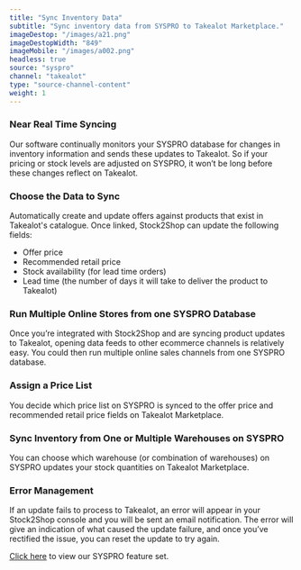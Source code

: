 ```yaml
---
title: "Sync Inventory Data"
subtitle: "Sync inventory data from SYSPRO to Takealot Marketplace."
imageDestop: "/images/a21.png"
imageDestopWidth: "849"
imageMobile: "/images/a002.png"
headless: true
source: "syspro"
channel: "takealot"
type: "source-channel-content"
weight: 1
---
```


### Near Real Time Syncing
Our software continually monitors your SYSPRO database for changes in inventory information and sends these updates to Takealot. So if your pricing or stock levels are adjusted on SYSPRO, it won’t be long before these changes reflect on Takealot.

### Choose the Data to Sync
Automatically create and update offers against products that exist in Takealot's catalogue. Once linked, Stock2Shop can update the following fields:
- Offer price
- Recommended retail price
- Stock availability (for lead time orders)
- Lead time (the number of days it will take to deliver the product to Takealot)

### Run Multiple Online Stores from one SYSPRO Database
Once you’re integrated with Stock2Shop and are syncing product updates to Takealot, opening data feeds to other ecommerce channels is relatively easy. You could then run multiple online sales channels from one SYSPRO database.

### Assign a Price List
You decide which price list on SYSPRO is synced to the offer price and recommended retail price fields on Takealot Marketplace.

### Sync Inventory from One or Multiple Warehouses on SYSPRO
You can choose which warehouse (or combination of warehouses) on SYSPRO updates your stock quantities on Takealot Marketplace.

### Error Management
If an update fails to process to Takealot, an error will appear in your Stock2Shop console and you will be sent an email notification. The error will give an indication of what caused the update failure, and once you’ve rectified the issue, you can reset the update to try again.

[Click here](/help/features/syspro/ "Syspro Features") to view our SYSPRO feature set.